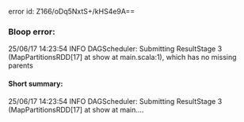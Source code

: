 error id: Z166/oDq5NxtS+/kHS4e9A==
### Bloop error:

25/06/17 14:23:54 INFO DAGScheduler: Submitting ResultStage 3 (MapPartitionsRDD[17] at show at main.scala:1), which has no missing parents
#### Short summary: 

25/06/17 14:23:54 INFO DAGScheduler: Submitting ResultStage 3 (MapPartitionsRDD[17] at show at main....